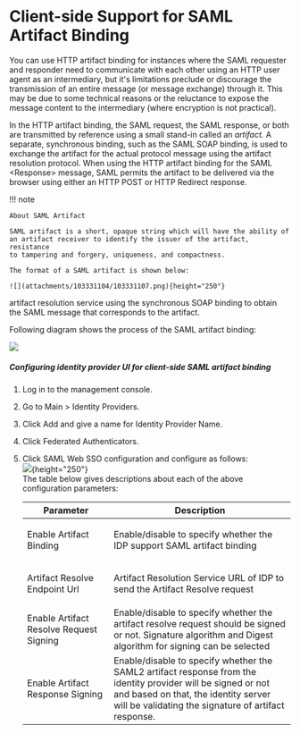 # Client-side Support for SAML Artifact Binding

You can use HTTP artifact binding for instances where the SAML requester
and responder need to communicate with each other using an HTTP user
agent as an intermediary, but it's limitations preclude or discourage
the transmission of an entire message (or message exchange) through it.
This may be due to some technical reasons or the reluctance to expose
the message content to the intermediary (where encryption is not
practical).

In the HTTP artifact binding, the SAML request, the SAML response, or
both are transmitted by reference using a small stand-in called an
*artifact.* A separate, synchronous binding, such as the SAML SOAP
binding, is used to exchange the artifact for the actual protocol
message using the artifact resolution protocol. When using the HTTP
artifact binding for the SAML \<Response\> message, SAML permits the
artifact to be delivered via the browser using either an HTTP POST or
HTTP Redirect response.

!!! note
    
    About SAML Artifact
    
    SAML artifact is a short, opaque string which will have the ability of
    an artifact receiver to identify the issuer of the artifact, resistance
    to tampering and forgery, uniqueness, and compactness.
    
    The format of a SAML artifact is shown below:
    
    ![](attachments/103331104/103331107.png){height="250"}
    
artifact resolution service using the synchronous SOAP binding to obtain
the SAML message that corresponds to the artifact.

Following diagram shows the process of the SAML artifact binding:

![](attachments/103331104/103331105.png)

##### Configuring identity provider UI for client-side SAML artifact binding

1.  Log in to the management console.
2.  Go to Main \> Identity Providers.
3.  Click Add and give a name for Identity Provider Name.
4.  Click Federated Authenticators.
5.  Click SAML Web SSO configuration and configure as follows:  
    ![](attachments/103331104/103331106.png){height="250"}  
    The table below gives descriptions about each of the above
    configuration parameters:

    <table style="width:100%;">
    <colgroup>
    <col style="width: 32%" />
    <col style="width: 67%" />
    </colgroup>
    <thead>
    <tr class="header">
    <th>Parameter</th>
    <th>Description</th>
    </tr>
    </thead>
    <tbody>
    <tr class="odd">
    <td>Enable Artifact Binding</td>
    <td><p>Enable/disable to specify whether the IDP support SAML artifact binding</p></td>
    </tr>
    <tr class="even">
    <td>Artifact Resolve Endpoint Url</td>
    <td><p>Artifact Resolution Service URL of IDP to send the Artifact Resolve request</p></td>
    </tr>
    <tr class="odd">
    <td>Enable Artifact Resolve Request Signing</td>
    <td>Enable/disable to specify whether the artifact resolve request should be signed or not. Signature algorithm and Digest algorithm for signing can be selected</td>
    </tr>
    <tr class="even">
    <td>Enable Artifact Response Signing</td>
    <td>Enable/disable to specify whether the SAML2 artifact response from the identity provider will be signed or not and based on that, the identity server will be validating the signature of artifact response.</td>
    </tr>
    </tbody>
    </table>
